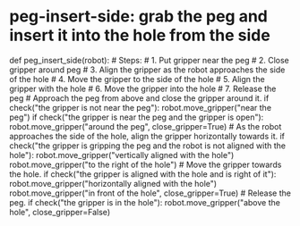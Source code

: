 # peg-insert-side: grab the peg and insert it into the hole from the side
def peg_insert_side(robot):
    # Steps:
    #  1. Put gripper near the peg
    #  2. Close gripper around peg
    #  3. Align the gripper as the robot approaches the side of the hole
    #  4. Move the gripper to the side of the hole
    #  5. Align the gripper with the hole
    #  6. Move the gripper into the hole
    #  7. Release the peg
    # Approach the peg from above and close the gripper around it.
    if check("the gripper is not near the peg"):
        robot.move_gripper("near the peg")
    if check("the gripper is near the peg and the gripper is open"):
        robot.move_gripper("around the peg", close_gripper=True)
    # As the robot approaches the side of the hole, align the gripper horizontally towards it.
    if check("the gripper is gripping the peg and the robot is not aligned with the hole"):
        robot.move_gripper("vertically aligned with the hole")
        robot.move_gripper("to the right of the hole")
    # Move the gripper towards the hole.
    if check("the gripper is aligned with the hole and is right of it"):
        robot.move_gripper("horizontally aligned with the hole")
        robot.move_gripper("in front of the hole", close_gripper=True)
    # Release the peg.
    if check("the gripper is in the hole"):
        robot.move_gripper("above the hole", close_gripper=False)
